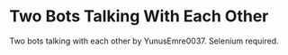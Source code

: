 # Two Bots Talking With Each Other
 Two bots talking with each other by YunusEmre0037.
 Selenium required.
